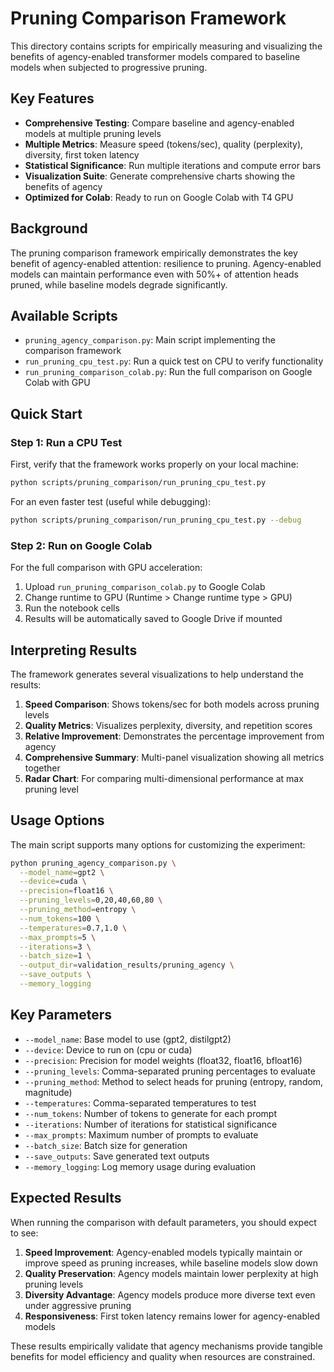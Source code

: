 # Pruning Comparison Framework

This directory contains scripts for empirically measuring and visualizing the benefits of agency-enabled transformer models compared to baseline models when subjected to progressive pruning.

## Key Features

- **Comprehensive Testing**: Compare baseline and agency-enabled models at multiple pruning levels
- **Multiple Metrics**: Measure speed (tokens/sec), quality (perplexity), diversity, first token latency
- **Statistical Significance**: Run multiple iterations and compute error bars
- **Visualization Suite**: Generate comprehensive charts showing the benefits of agency
- **Optimized for Colab**: Ready to run on Google Colab with T4 GPU

## Background

The pruning comparison framework empirically demonstrates the key benefit of agency-enabled attention: resilience to pruning. Agency-enabled models can maintain performance even with 50%+ of attention heads pruned, while baseline models degrade significantly.

## Available Scripts

- `pruning_agency_comparison.py`: Main script implementing the comparison framework
- `run_pruning_cpu_test.py`: Run a quick test on CPU to verify functionality
- `run_pruning_comparison_colab.py`: Run the full comparison on Google Colab with GPU

## Quick Start

### Step 1: Run a CPU Test

First, verify that the framework works properly on your local machine:

```bash
python scripts/pruning_comparison/run_pruning_cpu_test.py
```

For an even faster test (useful while debugging):

```bash
python scripts/pruning_comparison/run_pruning_cpu_test.py --debug
```

### Step 2: Run on Google Colab

For the full comparison with GPU acceleration:

1. Upload `run_pruning_comparison_colab.py` to Google Colab
2. Change runtime to GPU (Runtime > Change runtime type > GPU)
3. Run the notebook cells
4. Results will be automatically saved to Google Drive if mounted

## Interpreting Results

The framework generates several visualizations to help understand the results:

1. **Speed Comparison**: Shows tokens/sec for both models across pruning levels
2. **Quality Metrics**: Visualizes perplexity, diversity, and repetition scores
3. **Relative Improvement**: Demonstrates the percentage improvement from agency
4. **Comprehensive Summary**: Multi-panel visualization showing all metrics together
5. **Radar Chart**: For comparing multi-dimensional performance at max pruning level

## Usage Options

The main script supports many options for customizing the experiment:

```bash
python pruning_agency_comparison.py \
  --model_name=gpt2 \
  --device=cuda \
  --precision=float16 \
  --pruning_levels=0,20,40,60,80 \
  --pruning_method=entropy \
  --num_tokens=100 \
  --temperatures=0.7,1.0 \
  --max_prompts=5 \
  --iterations=3 \
  --batch_size=1 \
  --output_dir=validation_results/pruning_agency \
  --save_outputs \
  --memory_logging
```

## Key Parameters

- `--model_name`: Base model to use (gpt2, distilgpt2)
- `--device`: Device to run on (cpu or cuda)
- `--precision`: Precision for model weights (float32, float16, bfloat16)
- `--pruning_levels`: Comma-separated pruning percentages to evaluate
- `--pruning_method`: Method to select heads for pruning (entropy, random, magnitude)
- `--temperatures`: Comma-separated temperatures to test
- `--num_tokens`: Number of tokens to generate for each prompt
- `--iterations`: Number of iterations for statistical significance
- `--max_prompts`: Maximum number of prompts to evaluate
- `--batch_size`: Batch size for generation
- `--save_outputs`: Save generated text outputs
- `--memory_logging`: Log memory usage during evaluation

## Expected Results

When running the comparison with default parameters, you should expect to see:

1. **Speed Improvement**: Agency-enabled models typically maintain or improve speed as pruning increases, while baseline models slow down
2. **Quality Preservation**: Agency models maintain lower perplexity at high pruning levels
3. **Diversity Advantage**: Agency models produce more diverse text even under aggressive pruning
4. **Responsiveness**: First token latency remains lower for agency-enabled models

These results empirically validate that agency mechanisms provide tangible benefits for model efficiency and quality when resources are constrained.